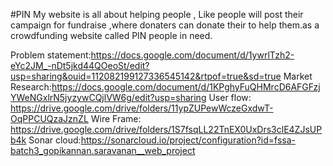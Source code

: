 #PIN
My website is all about helping people , Like people will post their campaign for fundraise ,where donaters can donate their to help them.as a crowdfunding website called PIN people in need.

Problem statement:https://docs.google.com/document/d/1ywrlTzh2-eYc2JM_-nDt5jkd44QOeoSt/edit?usp=sharing&ouid=112082199127336545142&rtpof=true&sd=true
Market Research:https://docs.google.com/document/d/1KPghyFuQHMrcD6AFGFzjYWeNGxlrN5jyzywCQjlVW6g/edit?usp=sharing
User flow: https://drive.google.com/drive/folders/11ypZUPewWczeGxdwT-OqPPCUQzaJznZL
Wire Frame: https://drive.google.com/drive/folders/1S7fsqLL22TnEX0UxDrs3clE4ZJsUPb4k
Sonar cloud:https://sonarcloud.io/project/configuration?id=fssa-batch3_gopikannan.saravanan__web_project
